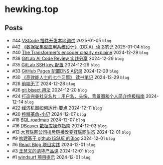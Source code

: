 # hewking.top
## Posts
- #44 [VSCode 插件开发本地调试](articles/44.md) 2025-01-05 `blog`
- #42 [《数据密集型应用系统设计》（DDIA）读书笔记](articles/42.md) 2025-01-04 `blog`
- #40 [The Transformer's encoder clearly explaine](articles/40.md) 2024-12-29 `blog`
- #38 [GitLab AI Code Review 实践分享](articles/38.md) 2024-12-29 `blog`
- #35 [ GitLab SSH key 配置](articles/35.md) 2024-12-29 `blog`
- #33 [GitHub Pages 配置DNS A记录](articles/33.md) 2024-12-29 `blog`
- #30 [《高效能人士的七个习惯》 读书笔记](articles/30.md) 2024-12-29 `blog`
- #28 [前端无了](articles/28.md) 2024-12-28 `blog`
- #26 [git bisect 用法](articles/26.md) 2024-12-20 `blog`
- #24 [打造完美社交名片：用户名、头像、背景图和个人简介终极指南](articles/24.md) 2024-12-14 `blog`
- #22 [经济机器如何运行-要点](articles/22.md) 2024-12-11 `blog`
- #20 [控糖革命-小记](articles/20.md) 2024-12-07 `blog`
- #18 [SQL roadmap](articles/18.md) 2024-12-07 `blog`
- #16 [DBeaver 数据库操作指南](articles/16.md) 2024-12-03 `blog`
- #13 [大互联网公司排斥链接改变互联网生态](articles/13.md) 2024-12-01 `blog`
- #9 [构建基于 github ISSUE 的Blog](articles/9.md) 2024-12-01 `blog`
- #6 [React Blog 项目实践](articles/6.md) 2024-12-01 `blog`
- #3 [王慧文的清华产品课](articles/3.md) 2024-12-01 `blog`
- #1 [windsurf 项目提示](articles/1.md) 2024-12-01 `blog`
